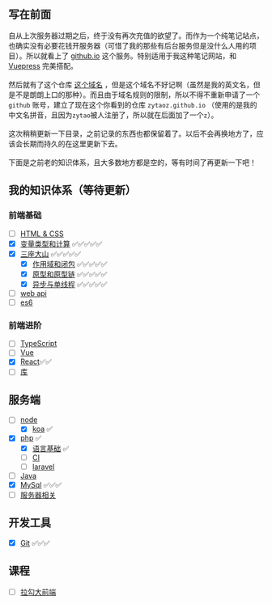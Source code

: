 ## 写在前面
自从上次服务器过期之后，终于没有再次充值的欲望了。而作为一个纯笔记站点，也确实没有必要花钱开服务器（可惜了我的那些有后台服务但是没什么人用的项目）。所以就看上了 [github.io](https://pages.github.com/) 这个服务。特别适用于我这种笔记网站，和 [Vuepress](https://vuepress.vuejs.org/zh/) 完美搭配。
<br /><br />
然后就有了这个仓库 [这个域名](https://lambortao.github.io) ，但是这个域名不好记啊（虽然是我的英文名，但是不是朗朗上口的那种）。而且由于域名规则的限制，所以不得不重新申请了一个 `github` 账号，建立了现在这个你看到的仓库 `zytaoz.github.io` （使用的是我的中文名拼音，且因为`zytao`被人注册了，所以就在后面加了一个`z`）。
<br /><br />
这次稍稍更新一下目录，之前记录的东西也都保留着了。以后不会再换地方了，应该会长期而持久的在这里更新下去。
<br /><br />
下面是之前老的知识体系，且大多数地方都是空的，等有时间了再更新一下吧！
## 我的知识体系（等待更新）
### 前端基础
- [ ] [HTML & CSS](/web/basis/html.html)
- [x] [变量类型和计算](/web/basis/variable.html) ✅✅✅✅✅
- [x] [三座大山](/web/basis/closure.html) ✅✅✅✅✅
  - [x] [作用域和闭包](/web/basis/closure.html) ✅✅✅✅✅
  - [x] [原型和原型链](/web/basis/phototype.html) ✅✅✅✅✅
  - [x] [异步与单线程](/web/basis/async.html) ✅✅✅✅✅
- [ ] [web api](/web/basis/bom.html)
- [ ] [es6](/web/basis/es6.html)

### 前端进阶
- [ ] [TypeScript](/web/advanced/ts/basis.html)
- [ ] [Vue](/web/advanced/vue/basis.html)
- [x] [React](/web/advanced/react/basis.html)✅✅
- [ ] [库](/web/advanced/libs)

## 服务端
- [ ] [node](/server/node/koa.html)
  - [x] [koa](/server/node/koa.html) ✅
- [x] [php](/server/php/basis/basis.html) ✅
  - [x] [语言基础](/server/php/basis/basis.html) ✅
  - [ ] [CI](/server/php/library/CI.html)
  - [ ] [laravel](/server/php/library/laravel.html)
- [ ] [Java](/server/java/)
- [x] [MySql](/server/mysql/basis.html) ✅✅✅
- [ ] [服务器相关](/server/server/)

## 开发工具 
- [x] [Git](/tools/git.html) ✅✅✅

## 课程
- [ ] [拉勾大前端](/course/lagou/)